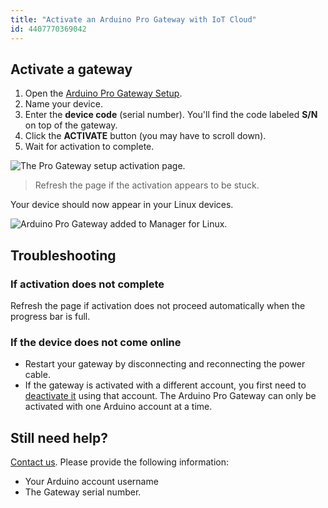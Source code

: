 ```yaml
---
title: "Activate an Arduino Pro Gateway with IoT Cloud"
id: 4407770369042
---
```


## Activate a gateway

1. Open the [Arduino Pro Gateway Setup](https://create.arduino.cc/getting-started/loragw).
2. Name your device.
3. Enter the **device code** (serial number). You'll find the code labeled **S/N** on top of the gateway.
4. Click the **ACTIVATE** button (you may have to scroll down).
5. Wait for activation to complete.

![The Pro Gateway setup activation page.](img/lora-gateway-connect-activating.png)

> Refresh the page if the activation appears to be stuck.

Your device should now appear in your Linux devices.

![Arduino Pro Gateway added to Manager for Linux.](img/lora-gateway-in-linux-devices.png)

## Troubleshooting

### If activation does not complete

Refresh the page if activation does not proceed automatically when the progress bar is full.

### If the device does not come online

* Restart your gateway by disconnecting and reconnecting the power cable.
* If the gateway is activated with a different account, you first need to [deactivate it](https://support.arduino.cc/hc/en-us/articles/4407770459410) using that account. The Arduino Pro Gateway can only be activated with one Arduino account at a time.

## Still need help?

[Contact us](https://www.arduino.cc/en/contact-us/). Please provide the following information:

* Your Arduino account username
* The Gateway serial number.
